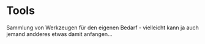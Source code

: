 # Tools

Sammlung von Werkzeugen für den eigenen Bedarf - vielleicht kann ja auch jemand andderes etwas damit anfangen...
